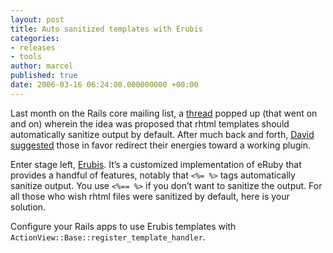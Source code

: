 ```yaml
---
layout: post
title: Auto sanitized templates with Erubis
categories:
- releases
- tools
author: marcel
published: true
date: 2006-03-16 06:24:00.000000000 +00:00
---
```

<p>Last month on the Rails core mailing list, a <a href="http://wrath.rubyonrails.org/pipermail/rails-core/2006-February/thread.html#731">thread</a> popped up (that went on and on) wherein the idea was proposed that rhtml templates should automatically sanitize output by default. After much back and forth, <a href="http://wrath.rubyonrails.org/pipermail/rails-core/2006-February/000789.html">David suggested</a> those in favor redirect their energies toward a working plugin.</p>
<p>Enter stage left, <a href="http://rubyforge.org/projects/erubis/">Erubis</a>.  It&#8217;s a customized implementation of eRuby that provides a handful of features, notably that <code>&lt;%= %&gt;</code> tags automatically sanitize output. You use <code>&lt;%== %&gt;</code> if you don&#8217;t want to sanitize the output. For all those who wish rhtml files were sanitized by default, here is your solution.</p>
<p>Configure your Rails apps to use Erubis templates with <code>ActionView::Base::register_template_handler</code>.</p>